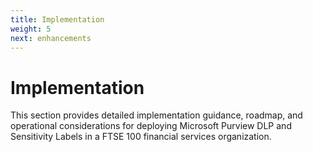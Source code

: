 ```yaml
---
title: Implementation
weight: 5
next: enhancements
---
```


# Implementation

This section provides detailed implementation guidance, roadmap, and operational considerations for deploying Microsoft Purview DLP and Sensitivity Labels in a FTSE 100 financial services organization.